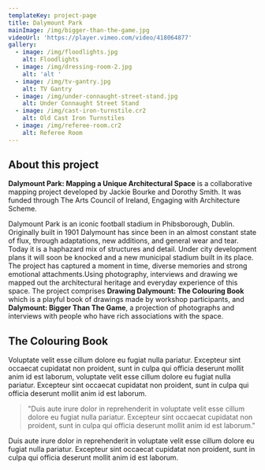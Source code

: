```yaml
---
templateKey: project-page
title: Dalymount Park
mainImage: /img/bigger-than-the-game.jpg
videoUrl: 'https://player.vimeo.com/video/418064877'
gallery:
  - image: /img/floodlights.jpg
    alt: Floodlights
  - image: /img/dressing-room-2.jpg
    alt: 'alt '
  - image: /img/tv-gantry.jpg
    alt: TV Gantry
  - image: /img/under-connaught-street-stand.jpg
    alt: Under Connaught Street Stand
  - image: /img/cast-iron-turnstile.cr2
    alt: Old Cast Iron Turnstiles
  - image: /img/referee-room.cr2
    alt: Referee Room
---
```



## About this project
**Dalymount Park: Mapping a Unique Architectural Space** is a collaborative mapping project developed by Jackie Bourke and Dorothy Smith. It was funded through The Arts Council of Ireland, Engaging with Architecture Scheme.

Dalymount Park is an iconic football stadium in Phibsborough, Dublin. Originally built in 1901 Dalymount has since been in an almost constant state of flux, through adaptations, new additions, and general wear and tear. Today it is a haphazard mix of structures and detail. Under city development plans it will soon be knocked and a new municipal stadium built in its place. The project has captured a moment in time, diverse memories and strong emotional attachments.Using photography, interviews and drawing we mapped out the architectural heritage and everyday experience of this space. The project comprises **Drawing Dalymount: The Colouring Book** which is a playful book of drawings made by workshop participants, and **Dalymount: Bigger Than The Game**, a projection of photographs and interviews with people who have rich associations with the space.

## The Colouring Book

Voluptate velit esse cillum dolore eu fugiat nulla pariatur. Excepteur sint occaecat cupidatat non proident, sunt in culpa qui officia deserunt mollit anim id est laborum, voluptate velit esse cillum dolore eu fugiat nulla pariatur. Excepteur sint occaecat cupidatat non proident, sunt in culpa qui officia deserunt mollit anim id est laborum.

> "Duis aute irure dolor in reprehenderit in voluptate velit esse cillum dolore eu fugiat nulla pariatur. Excepteur sint occaecat cupidatat non proident, sunt in culpa qui officia deserunt mollit anim id est laborum."

Duis aute irure dolor in reprehenderit in voluptate velit esse cillum dolore eu fugiat nulla pariatur. Excepteur sint occaecat cupidatat non proident, sunt in culpa qui officia deserunt mollit anim id est laborum.


